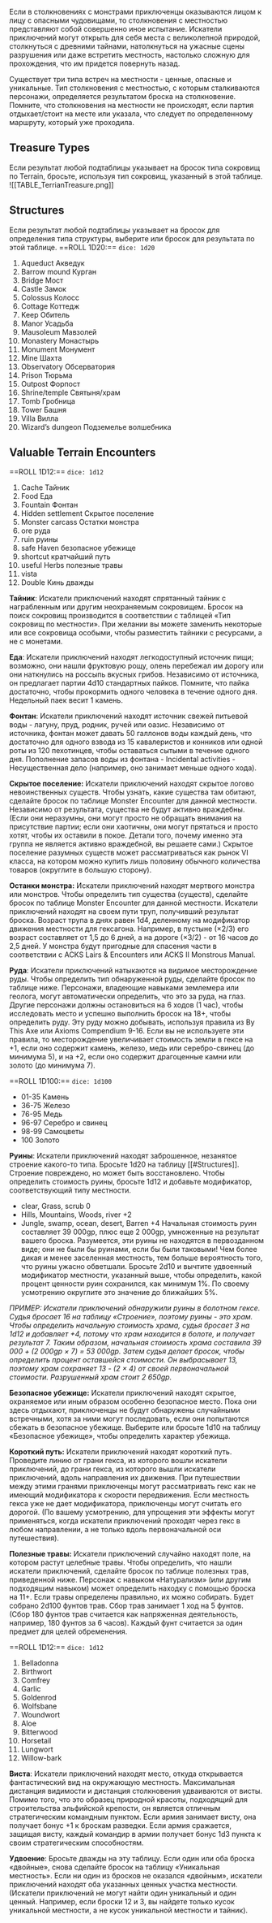 Если в столкновениях с монстрами приключенцы оказываются лицом к лицу с опасными чудовищами, то столкновения с местностью представляют собой совершенно иное испытание. Искатели приключений могут открыть для себя места с великолепной природой, столкнуться с древними тайнами, натолкнуться на ужасные сцены разрушения или даже встретить местность, настолько сложную для прохождения, что им придется повернуть назад.

Существует три типа встреч на местности - ценные, опасные и уникальные. Тип столкновения с местностью, с которым сталкиваются персонажи, определяется результатом броска на столкновение. Помните, что столкновения на местности не происходят, если партия отдыхает/стоит на месте или указала, что следует по определенному маршруту, который уже проходила.

## Treasure Types
Если результат любой подтаблицы указывает на бросок типа сокровищ по Terrain, бросьте, используя тип сокровищ, указанный в этой таблице.
![[TABLE_TerrianTreasure.png]]

## Structures
Если результат любой подтаблицы указывает на бросок для определения типа структуры, выберите или бросок для результата по этой таблице.
==ROLL 1D20:== `dice: 1d20`
1. Aqueduct Aкведук
2. Barrow mound Курган
3. Bridge Мост
4. Castle Замок
5. Colossus Колосс
6. Cottage Коттедж
7. Keep Обитель
8. Manor Усадьба
9. Mausoleum Мавзолей
10. Monastery Монастырь
11. Monument Монумент
12. Mine Шахта
13. Observatory Обсерватория
14. Prison Тюрьма
15. Outpost Форпост
16. Shrine/temple Святыня/храм
17. Tomb Гробница
18. Tower Башня
19. Villa Вилла
20. Wizard’s dungeon Подземелье волшебника

## Valuable Terrain Encounters
==ROLL 1D12:== `dice: 1d12`
1. Сache Тайник
2. Food Еда
3. Fountain Фонтан
4. Hidden settlement Скрытое поселение
5. Monster carcass Остатки монстра
6. ore руда
7. ruin руины
8. safe Haven безопасное убежище
9. shortcut кратчайший путь
10. useful Herbs полезные травы
11. vista
12. Double Кинь дважды

**Тайник**: Искатели приключений находят спрятанный тайник с награбленным или другим неохраняемым сокровищем. Бросок на поиск сокровищ производится в соответствии с таблицей «Тип сокровищ по местности». При желании вы можете заменить некоторые или все сокровища особыми, чтобы разместить тайники с ресурсами, а не с монетами.

**Еда**: Искатели приключений находят легкодоступный источник пищи; возможно, они нашли фруктовую рощу, олень перебежал им дорогу или они наткнулись на россыпь вкусных грибов. Независимо от источника, он предлагает партии 4d10 стандартных пайков. Помните, что пайка достаточно, чтобы прокормить одного человека в течение одного дня. Недельный паек весит 1 камень.

**Фонтан**: Искатели приключений находят источник свежей питьевой воды - лагуну, пруд, родник, ручей или оазис. Независимо от источника, фонтан может давать 50 галлонов воды каждый день, что достаточно для одного взвода из 15 кавалеристов и конников или одной роты из 120 пехотинцев, чтобы оставаться сытыми в течение одного дня. Пополнение запасов воды из фонтана - Incidental activities - Несущественная дело (например, оно занимает меньше одного хода).

**Скрытое поселение:** Искатели приключений находят скрытое логово невоинственных существ. Чтобы узнать, какие существа там обитают, сделайте бросок по таблице Monster Encounter для данной местности. Независимо от результата, существа не будут активно враждебны. (Если они неразумны, они могут просто не обращать внимания на присутствие партии; если они хаотичны, они могут прятаться и просто хотят, чтобы их оставили в покое. Детали того, почему именно эта группа не является активно враждебной, вы решаете сами.) Скрытое поселение разумных существ может рассматриваться как рынок VI класса, на котором можно купить лишь половину обычного количества товаров (округлите в большую сторону).

**Останки монстра:** Искатели приключений находят мертвого монстра или монстров. Чтобы определить тип существа (существ), сделайте бросок по таблице Monster Encounter для данной местности. Искатели приключений находят на своем пути труп, получивший результат броска. Возраст трупа в днях равен 1d4, деленному на модификатор движения местности для гексагона. Например, в пустыне (×2/3) его возраст составляет от 1,5 до 6 дней, а на дороге (×3/2) - от 16 часов до 2,5 дней. У монстра будут пригодные для спасения части в соответствии с ACKS Lairs & Encounters или ACKS II Monstrous Manual.

**Руда**: Искатели приключений натыкаются на видимое месторождение руды. Чтобы определить тип обнаруженной руды, сделайте бросок по таблице ниже. Персонажи, владеющие навыками землемера или геолога, могут автоматически определить, что это за руда, на глаз. Другие персонажи должны остановиться на 6 ходов (1 час), чтобы исследовать место и успешно выполнить бросок на 18+, чтобы определить руду. Эту руду можно добывать, используя правила из By This Axe или Axioms Compendium 9-16. Если вы не используете эти правила, то месторождение увеличивает стоимость земли в гексе на +1, если оно содержит камень, железо, медь или серебро-свинец (до минимума 5), и на +2, если оно содержит драгоценные камни или золото (до минимума 7).

==ROLL 1D100:== `dice: 1d100`
- 01-35 Камень
- 36-75 Железо
- 76-95 Медь
- 96-97 Серебро и свинец
- 98-99 Самоцветы
- 100 Золото

**Руины**: Искатели приключений находят заброшенное, незанятое строение какого-то типа. Бросьте 1d20 на таблицу [[#Structures]]. Строение повреждено, но может быть восстановлено. Чтобы определить стоимость руины, бросьте 1d12 и добавьте модификатор, соответствующий типу местности.
- clear, Grass, scrub 0
- Hills, Mountains, Woods, river +2
- Jungle, swamp, ocean, desert, Barren +4
Начальная стоимость руин составляет 39 000gp, плюс еще 2 000gp, умноженные на результат вашего броска. Разумеется, эти руины не находятся в первозданном виде; они не были бы руинами, если бы были таковыми! Чем более дикая и менее заселенная местность, тем больше вероятность того, что руины ужасно обветшали. Бросьте 2d10 и вычтите удвоенный модификатор местности, указанный выше, чтобы определить, какой процент ценности руин сохранился, как минимум 1%. По своему усмотрению округлите это значение до ближайших 5%.

*ПРИМЕР: Искатели приключений обнаружили руины в болотном гексе. Судья бросает 16 на таблицу «Строение», поэтому руины - это храм. Чтобы определить начальную стоимость храма, судья бросает 3 на 1d12 и добавляет +4, потому что храм находится в болоте, и получает результат 7. Таким образом, начальная стоимость храма составила 39 000 + (2 000gp × 7) = 53 000gp. Затем судья делает бросок, чтобы определить процент оставшейся стоимости. Он выбрасывает 13, поэтому храм сохраняет 13 - (2 × 4) от своей первоначальной стоимости. Разрушенный храм стоит 2 650gp.*

**Безопасное убежище:** Искатели приключений находят скрытое, охраняемое или иным образом особенно безопасное место. Пока они здесь отдыхают, приключенцы не будут обнаружены случайными встречными, хотя за ними могут последовать, если они попытаются сбежать в безопасное убежище. Выберите или бросьте 1d10 на таблицу «Безопасное убежище», чтобы определить характер убежища.

**Короткий путь:** Искатели приключений находят короткий путь. Проведите линию от грани гекса, из которого вошли искатели приключений, до грани гекса, из которого вышли искатели приключений, вдоль направления их движения. При путешествии между этими гранями приключенцы могут рассматривать гекс как не имеющий модификатора к скорости передвижения. Если местность гекса уже не дает модификатора, приключенцы могут считать его дорогой. (По вашему усмотрению, для упрощения эти эффекты могут применяться, когда искатели приключений проходят через гекс в любом направлении, а не только вдоль первоначальной оси путешествия).

**Полезные травы:** Искатели приключений случайно находят поле, на котором растут целебные травы. Чтобы определить, что нашли искатели приключений, сделайте бросок по таблице полезных трав, приведенной ниже. Персонаж с навыком «Натурализм» (или другим подходящим навыком) может определить находку с помощью броска на 11+. Если травы определены правильно, их можно собирать. Будет собрано 2d100 фунтов трав. Сбор трав занимает 1 ход на 5 фунтов. (Сбор 180 фунтов трав считается как напряженная деятельность, например, 180 фунтов за 6 часов). Каждый фунт считается за один предмет для целей обременения.

==ROLL 1D12:== `dice: 1d12`
1. Belladonna
2. Birthwort
3. Comfrey
4. Garlic
5. Goldenrod
6. Wolfsbane
7. Woundwort
8. Aloe
9. Bitterwood
10. Horsetail
11. Lungwort
12. Willow-bark

**Виста**: Искатели приключений находят место, откуда открывается фантастический вид на окружающую местность. Максимальная дистанция видимости и дистанция столкновения удваиваются от висты. Помимо того, что это образец природной красоты, подходящий для строительства эльфийской крепости, он является отличным стратегическим командным пунктом. Если армия занимает висту, она получает бонус +1 к броскам разведки. Если армия сражается, защищая висту, каждый командир в армии получает бонус 1d3 пункта к своим стратегическим способностям.

**Удвоение**: Бросьте дважды на эту таблицу. Если один или оба броска «двойные», снова сделайте бросок на таблицу «Уникальная местность». Если ни один из бросков не оказался «двойным», искатели приключений находят оба указанных ценных участка местности. (Искатели приключений не могут найти один уникальный и один ценный. Например, если броски 12 и 3, вы найдете только кусок уникальной местности, а не кусок уникальной местности и тайник).

